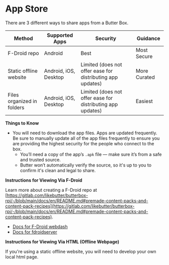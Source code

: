 # App Store

There are 3 different ways to share apps from a Butter Box.&#x20;

| Method                     | Supported Apps        | Security                                                   | Guidance     |
| -------------------------- | --------------------- | ---------------------------------------------------------- | ------------ |
| F-Droid repo               | Android               | Best                                                       | Most Secure  |
| Static offline website     | Android, iOS, Desktop | Limited (does not offer ease for distributing app updates) | More Curated |
| Files organized in folders | Android, iOS, Desktop | Limited (does not offer ease for distributing app updates) | Easiest      |

**Things to Know**

* You will need to download the app files. Apps are updated frequently. Be sure to manually update all of the app files frequently to ensure you are providing the highest security for the people who connect to the box.
  * You’ll need a copy of the app’s `.apk` file — make sure it’s from a safe and trusted source.
  * Butter won’t automatically verify the source, so it's up to you to confirm it's clean and legal to share.

**Instructions for Viewing Via F-Droid**

Learn more about creating a F-Droid repo at [https://gitlab.com/likebutter/butterbox-rpi/-/blob/main/docs/en/README.md#premade-content-packs-and-content-pack-recipes](https://gitlab.com/likebutter/butterbox-rpi/-/blob/main/docs/en/README.md#premade-content-packs-and-content-pack-recipes).

* [Docs for F-Droid webdash](https://gitlab.com/uniqx/fdroid-webdash)
* [Docs for fdroidserver](https://gitlab.com/fdroid/fdroidserver)

**Instructions for Viewing Via HTML (Offline Webpage)**

If you're using a static offline website, you will need to develop your own local html page.&#x20;
